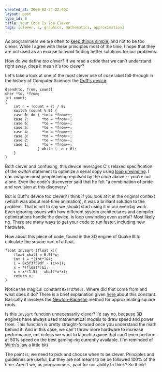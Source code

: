 ```yaml
--- 
created_at: 2009-02-24 22:40Z
layout: post
typo_id: 8
title: Your Code Is Too Clever
tags: [clever, c, graphics, mathematics, approximation]
---
```

<p>As programmers we are often to <a href="http://en.wikipedia.org/wiki/KISS_principle">keep things simple</a>, and not to be too clever. While I agree with these principles most of the time, I hope that they are not used as an excuse to avoid finding better solutions for our problems.</p>
<p>How do we define <em>too clever</em>? If we read a code that we can't understand right away, does it mean it's too clever?</p>
<p>Let's take a look at one of the most clever use of <em>case </em>label fall-through in the history of Computer Science: the <a href="http://swtch.com/duffs-device/td-1983.txt">Duff's device</a>.</p>

	dsend(to, from, count)
	char *to, *from;
	int count;
	{
		int n = (count + 7) / 8;
		switch (count % 8) {
		case 0: do { *to = *from++;
		case 7:      *to = *from++;
		case 6:      *to = *from++;
		case 5:      *to = *from++;
		case 4:      *to = *from++;
		case 3:      *to = *from++;
		case 2:      *to = *from++;
		case 1:      *to = *from++;
				   } while (--n > 0);
		}
	}

<p>Both clever and confusing, this device leverages C's relaxed specification of the <em>switch </em>statement to optimize a serial copy using <a href="http://en.wikipedia.org/wiki/Loop_unwinding">loop unwinding</a>. I can imagine most people being repulsed by the code above -- you're not alone. Even the code's discoverer said that he felt "a combination of pride and revulsion at this discovery."</p>
<p>But is Duff's device too clever? I think if you look at it in the original context (which was about real-time animation), it was a brilliant solution to the problem. That is not to say we should start using it in our everday work. Even ignoring issues with how different system architectures and compiler optimizations handle the device, is loop unwinding even useful? Most likely no. There are many ways to get your code to run faster, including new hardware.</p>
<p>How about this piece of code, found in the 3D engine of Quake III to calculate the square root of a float.</p>

	float InvSqrt (float x){
		float xhalf = 0.5f*x;
		int i = *(int*)&x;
		i = 0x5f3759df - (i>>1);
		x = *(float*)&i;
		x = x*(1.5f - xhalf*x*x);
		return x;
	}

<p>Notice the magical constant <code>0x5f3759df</code>. Where did that come from and what does it do? There is a brief explanation given <a href="http://www.beyond3d.com/content/articles/8/">here </a>about this constant. Basically it involves the <a href="http://en.wikipedia.org/wiki/Newton%27s_method">Newton-Raphson</a> method for approximating square roots.</p>
<p>Is this <code>InvSqrt</code> function unnecessarily clever? I'd say no, because 3D engines have always used mathematical models to draw speed and power from. This function is pretty straight-forward once you understand the math behind it. And in this case, we can't throw more hardware to increase performance, not unless we want to launch a game that can't even perform at 50% speed on the best gaming-rig currently available. (I'm reminded of <a href="http://en.wikipedia.org/wiki/Wirth%27s_law">Wirth's law</a> a little bit)</p>
<p>The point is, we need to pick and choose when to be clever. Principles and guidelines are useful, but they are not meant to be be followed 100% of the time. Aren't we, as programmers, paid for our ability to think? So think!</p>
